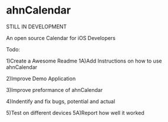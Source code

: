 ahnCalendar
===========

STILL IN DEVELOPMENT

An open source Calendar for iOS Developers

Todo:

1)Create a Awesome Readme
1A)Add Instructions on how to use ahnCalendar

2)Improve Demo Application

3)Improve preformance of ahnCalendar

4)Indentify and fix bugs, potential and actual 

5)Test on different devices
5A)Report how well it worked
